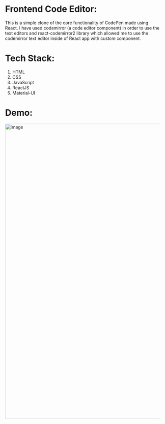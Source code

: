 # Frontend Code Editor:
This is a simple clone of the core functionality of CodePen made using React. 
I have used codemirror (a code editor component) in order to use the text editors and react-codemirror2 library which allowed me to use the codemirror text editor inside of React app with custom component.

# Tech Stack:
1. HTML
2. CSS
3. JavaScript
4. ReactJS
5. Material-UI

# Demo:
<img width="959" alt="image" src="https://user-images.githubusercontent.com/97017655/217030811-d3298302-bcb3-442e-a894-ecacbc6b551f.png">


